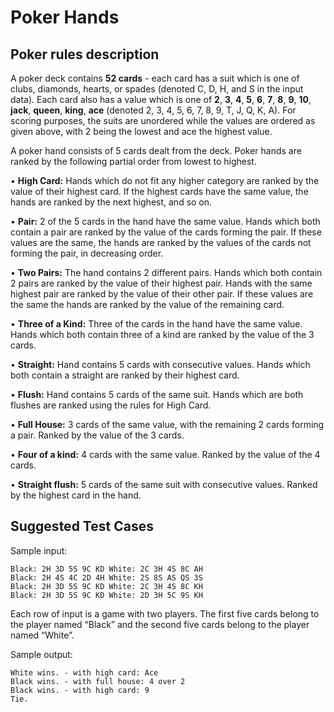 # Poker Hands
## Poker rules description

A poker deck contains **52 cards** - each card has a suit which is one of clubs,
diamonds, hearts, or spades (denoted C, D, H, and S in the input data). Each card
also has a value which is one of **2**, **3**, **4**, **5**, **6**, **7**, **8**, **9**, **10**, **jack**, **queen**, **king**, **ace**
(denoted 2, 3, 4, 5, 6, 7, 8, 9, T, J, Q, K, A). For scoring purposes, the suits are
unordered while the values are ordered as given above, with 2 being the lowest
and ace the highest value.

A poker hand consists of 5 cards dealt from the deck. Poker hands are ranked by
the following partial order from lowest to highest.

• **High Card:** Hands which do not fit any higher category are ranked by the
value of their highest card. If the highest cards have the same value, the
hands are ranked by the next highest, and so on.

• **Pair:** 2 of the 5 cards in the hand have the same value. Hands which both contain a pair are ranked by the value of the cards forming the pair. If these values are the same, the hands are ranked by the values of the cards not forming the pair, in decreasing order.

• **Two Pairs:** The hand contains 2 different pairs. Hands which both contain 2 pairs are ranked by the value of their highest pair. Hands with the same highest pair are ranked by the value of their other pair. If these values are the same the hands are ranked by the value of the remaining card.

• **Three of a Kind:** Three of the cards in the hand have the same value. Hands which both contain three of a kind are ranked by the value of the 3 cards.

• **Straight:** Hand contains 5 cards with consecutive values. Hands which both contain a straight are ranked by their highest card.

• **Flush:** Hand contains 5 cards of the same suit. Hands which are both flushes are ranked using the rules for High Card.

• **Full House:** 3 cards of the same value, with the remaining 2 cards forming a pair. Ranked by the value of the 3 cards.

• **Four of a kind:** 4 cards with the same value. Ranked by the value of the 4 cards.

• **Straight flush:** 5 cards of the same suit with consecutive values. Ranked by the highest card in the hand.

## Suggested Test Cases

Sample input:

    Black: 2H 3D 5S 9C KD White: 2C 3H 4S 8C AH
    Black: 2H 4S 4C 2D 4H White: 2S 8S AS QS 3S
    Black: 2H 3D 5S 9C KD White: 2C 3H 4S 8C KH
    Black: 2H 3D 5S 9C KD White: 2D 3H 5C 9S KH

Each row of input is a game with two players. The first five cards belong to the
player named “Black” and the second five cards belong to the player named
“White”.

Sample output:

    White wins. - with high card: Ace
    Black wins. - with full house: 4 over 2
    Black wins. - with high card: 9
    Tie.
